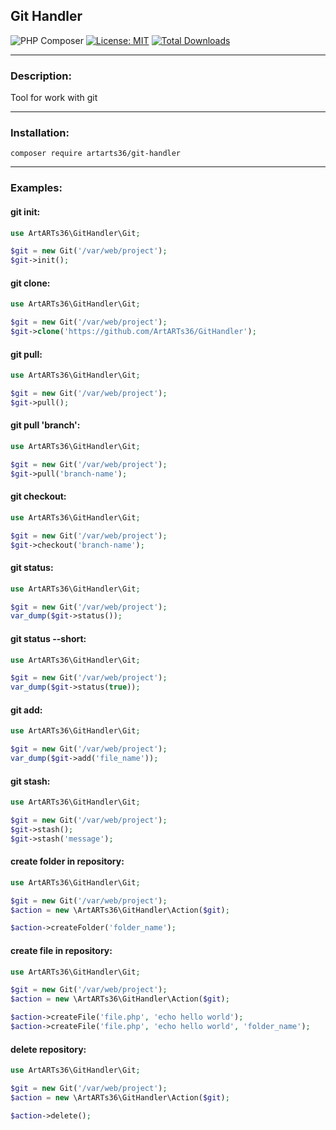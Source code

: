 ## Git Handler

![PHP Composer](https://github.com/ArtARTs36/GitHandler/workflows/PHP%20Composer/badge.svg?branch=master)
[![License: MIT](https://img.shields.io/badge/License-MIT-yellow.svg)](https://opensource.org/licenses/MIT)
<a href="https://poser.pugx.org/artarts36/git-handler/d/total.svg">
    <img src="https://poser.pugx.org/artarts36/git-handler/d/total.svg" alt="Total Downloads">
</a>

----

### Description:

Tool for work with git

---

### Installation:

`composer require artarts36/git-handler`

----

### Examples:

#### git init:

```php
use ArtARTs36\GitHandler\Git;

$git = new Git('/var/web/project');
$git->init();
```

#### git clone:

```php
use ArtARTs36\GitHandler\Git;

$git = new Git('/var/web/project');
$git->clone('https://github.com/ArtARTs36/GitHandler');
```

#### git pull:

```php
use ArtARTs36\GitHandler\Git;

$git = new Git('/var/web/project');
$git->pull();
```

#### git pull 'branch':

```php
use ArtARTs36\GitHandler\Git;

$git = new Git('/var/web/project');
$git->pull('branch-name');
```

#### git checkout:

```php
use ArtARTs36\GitHandler\Git;

$git = new Git('/var/web/project');
$git->checkout('branch-name');
```

#### git status:

```php
use ArtARTs36\GitHandler\Git;

$git = new Git('/var/web/project');
var_dump($git->status());
```

#### git status --short:

```php
use ArtARTs36\GitHandler\Git;

$git = new Git('/var/web/project');
var_dump($git->status(true));
```

#### git add:

```php
use ArtARTs36\GitHandler\Git;

$git = new Git('/var/web/project');
var_dump($git->add('file_name'));
```

#### git stash:

```php
use ArtARTs36\GitHandler\Git;

$git = new Git('/var/web/project');
$git->stash();
$git->stash('message');
```

#### create folder in repository:

```php
use ArtARTs36\GitHandler\Git;

$git = new Git('/var/web/project');
$action = new \ArtARTs36\GitHandler\Action($git);

$action->createFolder('folder_name');
```

#### create file in repository:

```php
use ArtARTs36\GitHandler\Git;

$git = new Git('/var/web/project');
$action = new \ArtARTs36\GitHandler\Action($git);

$action->createFile('file.php', 'echo hello world');
$action->createFile('file.php', 'echo hello world', 'folder_name');
```

#### delete repository:

```php
use ArtARTs36\GitHandler\Git;

$git = new Git('/var/web/project');
$action = new \ArtARTs36\GitHandler\Action($git);

$action->delete();
```
